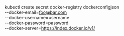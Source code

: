 kubectl create secret docker-registry dockerconfigjson \
  --docker-email=foo@bar.com \
  --docker-username=username \
  --docker-password=password \
  --docker-server=https://index.docker.io/v1/
